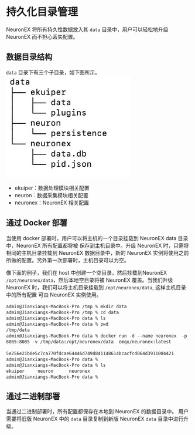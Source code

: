 # 持久化目录管理

NeuronEX 将所有持久性数据放入其 `data` 目录中，用户可以轻松地升级 NeuronEX 而不担心丢失配置。

## 数据目录结构

`data` 目录下有三个子目录，如下图所示。
![image](./assets/data-struct.jpg)

* ekuiper：数据处理模块相关配置
* neuron：数据采集模块相关配置
* neuronex：NeuronEX 相关配置

## 通过 Docker 部署

当使用 docker 部署时，用户可以将主机的一个目录挂载到 NeuronEX data 目录中，NeuronEX 所有配置都将被
保存到主机目录中。升级 NeuronEX 时，只需将相同的主机目录挂载到 NeuronEX 数据目录中，新的 NeuronEX 实例将使用之前所做的配置。另外第一次部署时，主机目录可以为空。

像下面的例子，我们在 host 中创建一个空目录，然后挂载到NeuronEX `/opt/neuronex/data`，然后本地空目录将被 NeuronEX 覆盖。当我们升级NeuronEX 时，我们可以将主机目录挂载到 `/opt/neuronex/data`, 这样主机目录中的所有配置
可由 NeuronEX 实例使用。

```shell
admin@Jianxiangs-MacBook-Pro /tmp % mkdir data
admin@Jianxiangs-MacBook-Pro /tmp % cd data 
admin@Jianxiangs-MacBook-Pro data % ls 
admin@Jianxiangs-MacBook-Pro data % pwd
/tmp/data
admin@Jianxiangs-MacBook-Pro data % docker run -d --name neuronex  -p 8085:8085 -v /tmp/data:/opt/neuronex/data  emqx/neuronex:latest

5e256e21b0e5c7ca770fdcae64446d749d841148614bcacfcd064d3911004421
admin@Jianxiangs-MacBook-Pro data % 
admin@Jianxiangs-MacBook-Pro data % ls
ekuiper		neuron		neuronex
admin@Jianxiangs-MacBook-Pro data % 

```

## 通过二进制部署

当通过二进制部署时，所有配置都保存在本地到 NeuronEX 的数据目录中。
用户需要将旧版 NeuronEX 中的 `data` 目录复制到新版 NeuronEX `data` 目录中进行升级。
